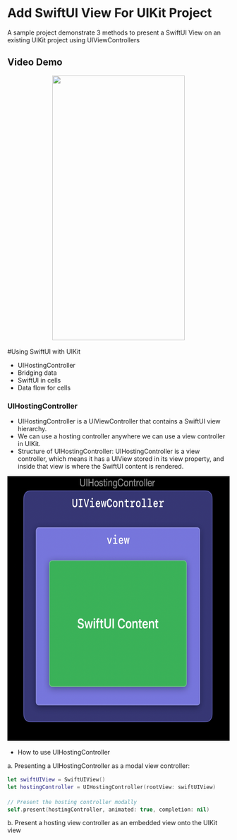 # Add SwiftUI View For UIKit Project
A sample project demonstrate 3 methods to present a SwiftUI View on an existing UIKit project using UIViewControllers 

## Video Demo
<p align="center">
<img src="https://user-images.githubusercontent.com/31250006/130022854-48e401c3-3ecb-471c-9286-c96b97d5977e.gif" width="300" height="600"/>
</p>

#Using SwiftUI with UIKit
* UIHostingController 
* Bridging data 
* SwiftUI in cells 
* Data flow for cells

### UIHostingController

- UIHostingController is a UIViewController that contains a SwiftUI view hierarchy. 
- We can use a hosting controller anywhere we can use a view controller in UIKit.
- Structure of UIHostingController: UIHostingController is a view controller, which means it has a UIView stored in its view property, and inside that view is where the SwiftUI content is rendered.

<p align="center">
<img src="./Images/UIHostingController.png" width="600" height="600"/>
</p>

- How to use UIHostingController

a. Presenting a UIHostingController as a modal view controller:

```swift
let swiftUIView = SwiftUIView()
let hostingController = UIHostingController(rootView: swiftUIView)

// Present the hosting controller modally
self.present(hostingController, animated: true, completion: nil)
```

b. Present a hosting view controller as an embedded view onto the UIKit view





